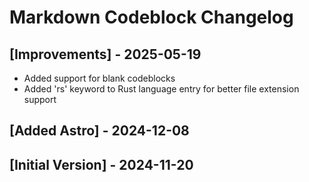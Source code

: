 # Markdown Codeblock Changelog

## [Improvements] - 2025-05-19

- Added support for blank codeblocks
- Added 'rs' keyword to Rust language entry for better file extension support

## [Added Astro] - 2024-12-08

## [Initial Version] - 2024-11-20
